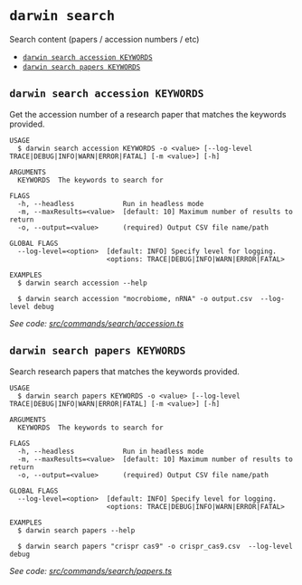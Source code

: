`darwin search`
===============

Search content (papers / accession numbers / etc)

* [`darwin search accession KEYWORDS`](#darwin-search-accession-keywords)
* [`darwin search papers KEYWORDS`](#darwin-search-papers-keywords)

## `darwin search accession KEYWORDS`

Get the accession number of a research paper that matches the keywords provided.

```
USAGE
  $ darwin search accession KEYWORDS -o <value> [--log-level TRACE|DEBUG|INFO|WARN|ERROR|FATAL] [-m <value>] [-h]

ARGUMENTS
  KEYWORDS  The keywords to search for

FLAGS
  -h, --headless            Run in headless mode
  -m, --maxResults=<value>  [default: 10] Maximum number of results to return
  -o, --output=<value>      (required) Output CSV file name/path

GLOBAL FLAGS
  --log-level=<option>  [default: INFO] Specify level for logging.
                        <options: TRACE|DEBUG|INFO|WARN|ERROR|FATAL>

EXAMPLES
  $ darwin search accession --help

  $ darwin search accession "mocrobiome, nRNA" -o output.csv  --log-level debug
```

_See code: [src/commands/search/accession.ts](https://github.com/rpidanny/darwin/blob/v1.1.0/src/commands/search/accession.ts)_

## `darwin search papers KEYWORDS`

Search research papers that matches the keywords provided.

```
USAGE
  $ darwin search papers KEYWORDS -o <value> [--log-level TRACE|DEBUG|INFO|WARN|ERROR|FATAL] [-m <value>] [-h]

ARGUMENTS
  KEYWORDS  The keywords to search for

FLAGS
  -h, --headless            Run in headless mode
  -m, --maxResults=<value>  [default: 10] Maximum number of results to return
  -o, --output=<value>      (required) Output CSV file name/path

GLOBAL FLAGS
  --log-level=<option>  [default: INFO] Specify level for logging.
                        <options: TRACE|DEBUG|INFO|WARN|ERROR|FATAL>

EXAMPLES
  $ darwin search papers --help

  $ darwin search papers "crispr cas9" -o crispr_cas9.csv  --log-level debug
```

_See code: [src/commands/search/papers.ts](https://github.com/rpidanny/darwin/blob/v1.1.0/src/commands/search/papers.ts)_
